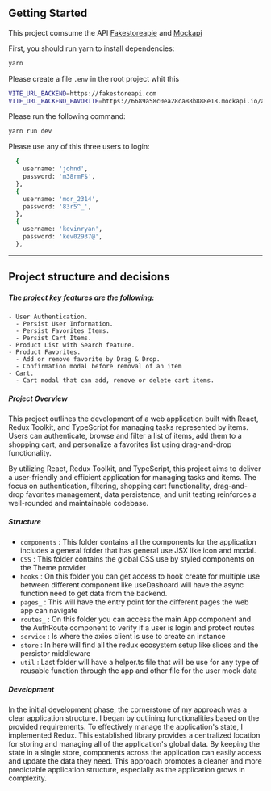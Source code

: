 ## Getting Started

This project comsume the API [Fakestoreapie](https://fakestoreapi.com/) and [Mockapi](https://mockapi.io/projects)

First, you should run yarn to install dependencies:

```bash
yarn
```

Please create a file `.env` in the root project whit this

```bash
VITE_URL_BACKEND=https://fakestoreapi.com
VITE_URL_BACKEND_FAVORITE=https://6689a58c0ea28ca88b888e18.mockapi.io/api/v1
```

Please run the following command:

```bash
yarn run dev
```

Please use any of this three users to login:

```bash
  {
    username: 'johnd',
    password: 'm38rmF$',
  },
  {
    username: 'mor_2314',
    password: '83r5^_',
  },
  {
    username: 'kevinryan',
    password: 'kev02937@',
  },
```

---

## Project structure and decisions

##### The project key features are the following:

```
- User Authentication.
  - Persist User Information.
  - Persist Favorites Items.
  - Persist Cart Items.
- Product List with Search feature.
- Product Favorites.
  - Add or remove favorite by Drag & Drop.
  - Confirmation modal before removal of an item
- Cart.
  - Cart modal that can add, remove or delete cart items.
```

##### Project Overview

This project outlines the development of a web application built with React, Redux Toolkit, and TypeScript for managing tasks represented by items. Users can authenticate, browse and filter a list of items, add them to a shopping cart, and personalize a favorites list using drag-and-drop functionality.

By utilizing React, Redux Toolkit, and TypeScript, this project aims to deliver a user-friendly and efficient application for managing tasks and items. The focus on authentication, filtering, shopping cart functionality, drag-and-drop favorites management, data persistence, and unit testing reinforces a well-rounded and maintainable codebase.

##### Structure

- `components` : This folder contains all the components for the application includes a general folder that has general use JSX like icon and modal.
- `CSS` : This folder contains the global CSS use by styled components on the Theme provider
- `hooks` : On this folder you can get access to hook create for multiple use between different component like useDashoard will have the async function need to get data from the backend.
- `pages_` : This will have the entry point for the different pages the web app can navigate
- `routes_` : On this folder you can access the main App component and the AuthRoute component to verify if a user is login and protect routes
- `service` : Is where the axios client is use to create an instance
- `store` : In here will find all the redux ecosystem setup like slices and the persistor middleware
- `util` : Last folder will have a helper.ts file that will be use for any type of reusable function through the app and other file for the user mock data

##### Development

In the initial development phase, the cornerstone of my approach was a clear application structure. I began by outlining functionalities based on the provided requirements.  To effectively manage the application's state, I implemented Redux. This established library provides a centralized location for storing and managing all of the application's global data. By keeping the state in a single store, components across the application can easily access and update the data they need. This approach promotes a cleaner and more predictable application structure, especially as the application grows in complexity.
